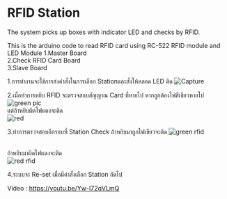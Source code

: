 # RFID Station
The system picks up boxes with indicator LED and checks by RFID.

This is the arduino code to read RFID card using RC-522 RFID module and LED 
Module
1.Master Board</br>
2.Check RFID Card Board</br>
3.Slave Board</br>

1.การทำงานจะใช้การส่งคำสั่งในการเลือก Stationและสั่งให้หลอด LED ติด 
![Capture](https://user-images.githubusercontent.com/61573397/114144018-0fae4280-993f-11eb-8028-543f1a21c963.JPG)
</br>

2.เมื่อทำการหยิบ RFID จะตรวจสอบสัญญาณ Card ที่หายไป หากถูกต้องไฟสีเขียวหายไป
![green pic](https://user-images.githubusercontent.com/61573397/114144363-74699d00-993f-11eb-8fc1-42c4149b796c.JPG)
</br>
แต่ถ้าหยิบผิดไฟแดงจะติด</br>
![red](https://user-images.githubusercontent.com/61573397/114144571-ac70e000-993f-11eb-8525-0f4c9139423e.JPG)</br>

3.ทำการตรวจสอบอีกรอบที่ Station Check ถ้าหยิบมาถูกไฟเขียวจะติด
![green rfid](https://user-images.githubusercontent.com/61573397/114144772-e04c0580-993f-11eb-900a-7367d9b89a0d.JPG)
</br>

<br>ถ้าหยิบมาผิดไฟแดงจะติด</br>
![red rfid](https://user-images.githubusercontent.com/61573397/114144935-11c4d100-9940-11eb-801b-9c11494c784e.JPG)
</br>

4.ระบบจะ Re-set เมื่อมีคำสั่งเลือก Station ถัดไป </br>

Video : https://youtu.be/Yw-I72qVLmQ





